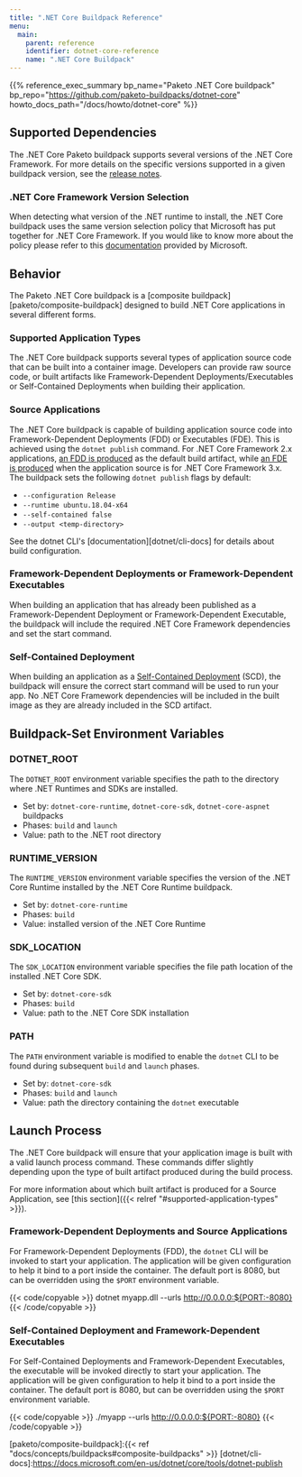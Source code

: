 ```yaml
---
title: ".NET Core Buildpack Reference"
menu:
  main:
    parent: reference
    identifier: dotnet-core-reference
    name: ".NET Core Buildpack"
---
```


{{% reference_exec_summary bp_name="Paketo .NET Core buildpack" bp_repo="https://github.com/paketo-buildpacks/dotnet-core" howto_docs_path="/docs/howto/dotnet-core" %}}

## Supported Dependencies

The .NET Core Paketo buildpack supports several versions of the .NET Core Framework.
For more details on the specific versions supported in a given buildpack
version, see the [release
notes](https://github.com/paketo-buildpacks/dotnet-core/releases).

### .NET Core Framework Version Selection

When detecting what version of the .NET runtime to install, the .NET Core buildpack uses the
same version selection policy that Microsoft has put together for .NET Core Framework.
If you would like to know more about the policy please refer to this
[documentation](https://docs.microsoft.com/en-us/dotnet/core/versions/selection)
provided by Microsoft.

## Behavior
The Paketo .NET Core buildpack is a [composite buildpack][paketo/composite-buildpack] designed to build .NET Core applications in several different forms.

### Supported Application Types
The .NET Core buildpack supports several types of application source code that
can be built into a container image. Developers can provide raw source code, or
built artifacts like Framework-Dependent Deployments/Executables or
Self-Contained Deployments when building their application.

### Source Applications

The .NET Core buildpack is capable of building application source code
into Framework-Dependent Deployments (FDD) or Executables (FDE).  This is
achieved using the `dotnet publish` command. For .NET Core Framework 2.x
applications, [an FDD is
produced](https://docs.microsoft.com/en-us/dotnet/core/deploying/deploy-with-cli#framework-dependent-deployment)
as the default build artifact, while [an FDE is
produced](https://docs.microsoft.com/en-us/dotnet/core/deploying/deploy-with-cli#framework-dependent-executable)
when the application source is for .NET Core Framework 3.x. The buildpack sets the following `dotnet publish` flags by default:
- `--configuration Release`
- `--runtime ubuntu.18.04-x64`
- `--self-contained false`
- `--output <temp-directory>`

See the dotnet CLI's [documentation][dotnet/cli-docs] for details about build configuration.

### Framework-Dependent Deployments or Framework-Dependent Executables

When building an application that has already been published as a
Framework-Dependent Deployment or Framework-Dependent Executable, the buildpack
will include the required .NET Core Framework dependencies and set the start
command.

### Self-Contained Deployment

When building an application as a [Self-Contained
Deployment](https://docs.microsoft.com/en-us/dotnet/core/deploying/deploy-with-cli#self-contained-deployment) (SCD),
the buildpack will ensure the correct start command will be used to run your
app. No .NET Core Framework dependencies will be included in the built image as
they are already included in the SCD artifact. 

## Buildpack-Set Environment Variables

### DOTNET_ROOT

The `DOTNET_ROOT` environment variable specifies the path to the directory where .NET Runtimes and SDKs are installed.

* Set by: `dotnet-core-runtime`, `dotnet-core-sdk`, `dotnet-core-aspnet` buildpacks
* Phases: `build` and `launch`
* Value: path to the .NET root directory

### RUNTIME_VERSION

The `RUNTIME_VERSION` environment variable specifies the version of the .NET Core Runtime installed by the .NET Core Runtime buildpack.

* Set by: `dotnet-core-runtime`
* Phases: `build`
* Value: installed version of the .NET Core Runtime

### SDK_LOCATION

The `SDK_LOCATION` environment variable specifies the file path location of the installed .NET Core SDK.

* Set by: `dotnet-core-sdk`
* Phases: `build`
* Value: path to the .NET Core SDK installation

### PATH

The `PATH` environment variable is modified to enable the `dotnet` CLI to be found during subsequent `build` and `launch` phases.

* Set by: `dotnet-core-sdk`
* Phases: `build` and `launch`
* Value: path the directory containing the `dotnet` executable

## Launch Process

The .NET Core buildpack will ensure that your application image is built
with a valid launch process command. These commands differ slightly depending
upon the type of built artifact produced during the build process.

For more information about which built artifact is produced for a Source
Application, see [this section]({{< relref "#supported-application-types" >}}).

### Framework-Dependent Deployments and Source Applications

For Framework-Dependent Deployments (FDD), the `dotnet` CLI will be invoked to
start your application. The application will be given configuration to help it
bind to a port inside the container. The default port is 8080, but can be
overridden using the `$PORT` environment variable.

{{< code/copyable >}}
dotnet myapp.dll --urls http://0.0.0.0:${PORT:-8080}
{{< /code/copyable >}}

### Self-Contained Deployment and Framework-Dependent Executables

For Self-Contained Deployments and Framework-Dependent Executables, the
executable will be invoked directly to start your application. The application
will be given configuration to help it bind to a port inside the container. The
default port is 8080, but can be overridden using the `$PORT` environment
variable.

{{< code/copyable >}}
./myapp --urls http://0.0.0.0:${PORT:-8080}
{{< /code/copyable >}}

<!-- References -->
[paketo/composite-buildpack]:{{< ref "docs/concepts/buildpacks#composite-buildpacks" >}}
[dotnet/cli-docs]:https://docs.microsoft.com/en-us/dotnet/core/tools/dotnet-publish
